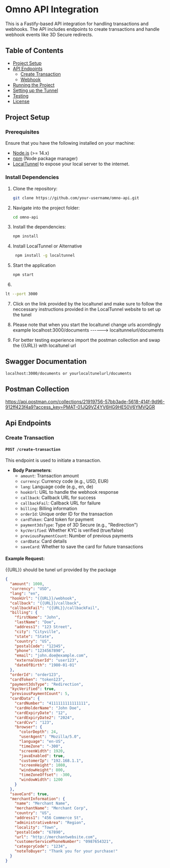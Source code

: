 # Omno API Integration

This is a Fastify-based API integration for handling transactions and webhooks. The API includes endpoints to create transactions and handle webhook events like 3D Secure redirects.

## Table of Contents

- [Project Setup](#project-setup)
- [API Endpoints](#api-endpoints)
  - [Create Transaction](#create-transaction)
  - [Webhook](#webhook)
- [Running the Project](#running-the-project)
- [Setting up the Tunnel](#setting-up-the-tunnel)
- [Testing](#testing)
- [License](#license)

## Project Setup

### Prerequisites

Ensure that you have the following installed on your machine:

- [Node.js](https://nodejs.org/en/) (>= 14.x)
- [npm](https://npmjs.com) (Node package manager)
- [LocalTunnel](https://localtunnel.github.io/www/) to expose your local server to the internet.

### Install Dependencies

1. Clone the repository:
    ```bash
    git clone https://github.com/your-username/omno-api.git
    ```

2. Navigate into the project folder:
    ```bash
    cd omno-api
    ```

3. Install the dependencies:
    ```bash
    npm install
    ```

4. Install LocalTunnel or Alternative
   ```bash
    npm install -g localtunnel
   ```
5. Start the application
   ```bash
   npm start
   ```


6.
 ```bash
lt --port 3000
 ```

7. Click on the link provided by the localtunel and make sure to  follow the neccessary instructions provided in the LocalTunnel website to set up the tunel

8. Please note that when you start the localtunel change urls acorrdingly example localhost:3000/documents ------> localtunnelurl/documents

9. For better testing experience import the postman collection and swap the {{URL}} with localtunel url


## Swagger Documentation

```
localhost:3000/documents or yourlocaltunelurl/documents
```

## Postman Collection

https://api.postman.com/collections/21919756-57bb3ade-5618-414f-9d96-912ff423f4a9?access_key=PMAT-01JQ9VZ4YV6HG9HE50V6YMVQGR

## Api Endpoints

### Create Transaction

#### `POST /create-transaction`
This endpoint is used to initiate a transaction.

- **Body Parameters**:
  - `amount`: Transaction amount
  - `currency`: Currency code (e.g., USD, EUR)
  - `lang`: Language code (e.g., en, de)
  - `hookUrl`: URL to handle the webhook response
  - `callback`: Callback URL for success
  - `callbackFail`: Callback URL for failure
  - `billing`: Billing information
  - `orderId`: Unique order ID for the transaction
  - `cardToken`: Card token for payment
  - `payment3dsType`: Type of 3D Secure (e.g., "Redirection")
  - `kycVerified`: Whether KYC is verified (true/false)
  - `previousPaymentCount`: Number of previous payments
  - `cardData`: Card details
  - `saveCard`: Whether to save the card for future transactions

#### Example Request:
{{URL}} should be tunel url provided by the package
```json
{
  "amount": 1000,
  "currency": "USD",
  "lang": "en",
  "hookUrl": "{{URL}}/webhook",
  "callback": "{{URL}}/callback",
  "callbackFail": "{{URL}}/callbackFail",
  "billing": {
    "firstName": "John",
    "lastName": "Doe",
    "address1": "123 Street",
    "city": "Cityville",
    "state": "State",
    "country": "US",
    "postalCode": "12345",
    "phone": "1234567890",
    "email": "john.doe@example.com",
    "externalUserId": "user123",
    "dateOfBirth": "1980-01-01"
  },
  "orderId": "order123",
  "cardToken": "token123",
  "payment3dsType": "Redirection",
  "kycVerified": true,
  "previousPaymentCount": 5,
  "cardData": {
    "cardNumber": "4111111111111111",
    "cardHolderName": "John Doe",
    "cardExpiryDate": "12",
    "cardExpiryDate2": "2024",
    "cardCvv": "123",
    "browser": {
      "colorDepth": 24,
      "userAgent": "Mozilla/5.0",
      "language": "en-US",
      "timeZone": "-300",
      "screenWidth": 1920,
      "javaEnabled": true,
      "customerIp": "192.168.1.1",
      "screenHeight": 1080,
      "windowHeight": 800,
      "timeZoneOffset": -300,
      "windowWidth": 1200
    }
  },
  "saveCard": true,
  "merchantInformation": {
    "name": "Merchant Name",
    "merchantName": "Merchant Corp",
    "country": "US",
    "address1": "456 Commerce St",
    "administrativeArea": "Region",
    "locality": "Town",
    "postalCode": "67890",
    "url": "http://merchantwebsite.com",
    "customerServicePhoneNumber": "0987654321",
    "categoryCode": "1234",
    "noteToBuyer": "Thank you for your purchase!"
  }
}

